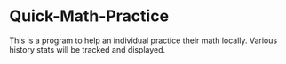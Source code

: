 # Quick-Math-Practice
 This is a program to help an individual practice their math locally. Various history stats will be tracked and displayed.
